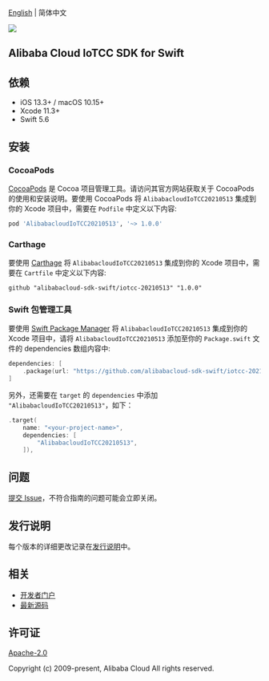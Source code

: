 [English](README.md) | 简体中文

![](https://aliyunsdk-pages.alicdn.com/icons/AlibabaCloud.svg)

## Alibaba Cloud IoTCC SDK for Swift

## 依赖

- iOS 13.3+ / macOS 10.15+
- Xcode 11.3+
- Swift 5.6

## 安装

### CocoaPods

[CocoaPods](https://cocoapods.org) 是 Cocoa 项目管理工具。请访问其官方网站获取关于 CocoaPods 的使用和安装说明。要使用 CocoaPods 将 `AlibabacloudIoTCC20210513` 集成到你的 Xcode 项目中，需要在 `Podfile` 中定义以下内容:

```ruby
pod 'AlibabacloudIoTCC20210513', '~> 1.0.0'
```

### Carthage

要使用 [Carthage](https://github.com/Carthage/Carthage) 将 `AlibabacloudIoTCC20210513` 集成到你的 Xcode 项目中，需要在 `Cartfile` 中定义以下内容:

```ogdl
github "alibabacloud-sdk-swift/iotcc-20210513" "1.0.0"
```

### Swift 包管理工具

要使用 [Swift Package Manager](https://swift.org/package-manager/) 将 `AlibabacloudIoTCC20210513` 集成到你的 Xcode 项目中，请将 `AlibabacloudIoTCC20210513` 添加至你的 `Package.swift` 文件的 dependencies 数组内容中:

```swift
dependencies: [
    .package(url: "https://github.com/alibabacloud-sdk-swift/iotcc-20210513.git", from: "1.0.0")
]
```

另外，还需要在 `target` 的 `dependencies` 中添加 `"AlibabacloudIoTCC20210513"`，如下：

```swift
.target(
    name: "<your-project-name>",
    dependencies: [
        "AlibabacloudIoTCC20210513",
    ]),
```

## 问题

[提交 Issue](https://github.com/alibabacloud-sdk-swift/iotcc-20210513/issues/new)，不符合指南的问题可能会立即关闭。

## 发行说明

每个版本的详细更改记录在[发行说明](./ChangeLog.txt)中。

## 相关

* [开发者门户](https://next.api.aliyun.com/home)
* [最新源码](https://github.com/alibabacloud-sdk-swift/iotcc-20210513)

## 许可证

[Apache-2.0](http://www.apache.org/licenses/LICENSE-2.0)

Copyright (c) 2009-present, Alibaba Cloud All rights reserved.
